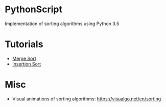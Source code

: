 # PythonScript
Implementation of sorting algorithms using Python 3.5

# Tutorials
* [Merge Sort](https://www.pythoncentral.io/merge-sort-implementation-guide/)
* [Insertion Sort](https://www.pythoncentral.io/insertion-sort-implementation-guide/)

# Misc
* Visual animations of sorting algorithms: https://visualgo.net/en/sorting
